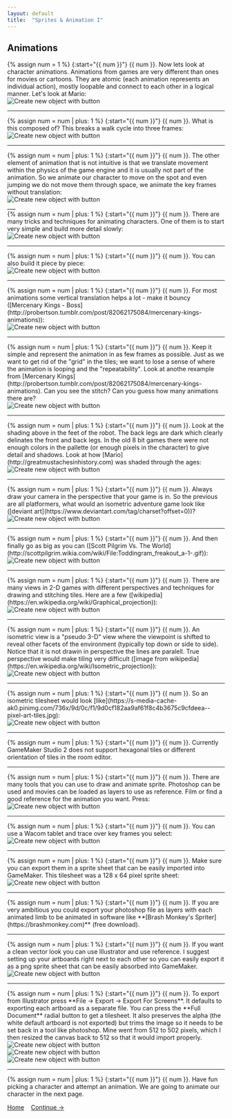 ```yaml
---
layout: default
title:  "Sprites & Animation I"
---
```


## Animations

<div class = "row">
<div class="col-12 col-lg-4 align-self-center">
<div markdown = "1"> 
{% assign num = 1 %}
{:start="{{ num }}"}
{{ num }}. Now lets look at character animations. Animations from games are very different than ones for movies or cartoons.  They are atomic (each animation represents an individual action), mostly loopable and connect to each other in a logical manner.  Let's look at Mario: 
</div>
</div>
<div class="col-12 col-lg-8">
<img src="images/SMB1MarioSmallAni.gif" class="img-fluid" alt="Create new object with button"> 
</div>
</div>

___ 
<div class = "row">
<div class="col-12 col-lg-4 align-self-center">
<div markdown = "1"> 
{% assign num = num | plus: 1 %}
{:start="{{ num }}"}
{{ num }}. What is this composed of?  This breaks a walk cycle into three frames:
</div>
</div>
<div class="col-12 col-lg-8">
<img src="images/MarioFrameByFrame.jpg" class="img-fluid" alt="Create new object with button">
</div>
</div>

___ 
<div class = "row">
<div class="col-12 col-lg-4 align-self-center">
<div markdown = "1"> 
{% assign num = num | plus: 1 %}
{:start="{{ num }}"}
{{ num }}. The other element of animation that is not intuitive is that we translate movement within the physics of the game engine and it is usually not part of the animation.  So we animate our character to move on the spot and even jumping we do not move them through space, we animate the key frames without translation:
</div>
</div>
<div class="col-12 col-lg-8">
<img src="images/StickFemaleRunAnim.jpg" class="img-fluid" alt="Create new object with button">
</div>
</div>
___ 
<div class = "row">
<div class="col-12 col-lg-4 align-self-center">
<div markdown = "1"> 
{% assign num = num | plus: 1 %}
{:start="{{ num }}"}
{{ num }}. There are many tricks and techniques for animating characters.  One of them is to start very simple and build more detail slowly:
</div>
</div>
<div class="col-12 col-lg-8">
<img src="images/StartLowResWorkWayUp.jpg" class="img-fluid" alt="Create new object with button">
</div>
</div>

___ 
<div class = "row">
<div class="col-12 col-lg-4 align-self-center">
<div markdown = "1"> 
{% assign num = num | plus: 1 %}
{:start="{{ num }}"}
{{ num }}.  You can also build it piece by piece:
</div>
</div>
<div class="col-12 col-lg-8">
<img src="images/PieceByPiece.jpg" class="img-fluid" alt="Create new object with button">  
</div>
</div>

___ 
<div class = "row">
<div class="col-12 col-lg-4 align-self-center">
<div markdown = "1"> 
{% assign num = num | plus: 1 %}
{:start="{{ num }}"}
{{ num }}. For most animations some vertical translation helps a lot - make it bouncy ([Mercenary Kings - Boss](http://probertson.tumblr.com/post/82062175084/mercenary-kings-animations)):
</div>
</div>
<div class="col-12 col-lg-8">
<img src="http://paulrobertson.mechafetus.com/mk/dog_tank_idle.gif" class="img-fluid" alt="Create new object with button">
</div>
</div>

___ 
<div class = "row">
<div class="col-12 col-lg-4 align-self-center">
<div markdown = "1"> 
{% assign num = num | plus: 1 %}
{:start="{{ num }}"}
{{ num }}. Keep it simple and represent the animation in as few frames as possible.  Just as we want to get rid of the "grid" in the tiles; we want to lose a sense of where the animation is looping and the "repeatability".  Look at anothe rexample from [Mercenary Kings](http://probertson.tumblr.com/post/82062175084/mercenary-kings-animations).  Can you see the stitch? Can you guess how many animations there are?  
</div>
</div>
<div class="col-12 col-lg-8">
<img src="http://paulrobertson.mechafetus.com/mk/exowalk.gif" class="img-fluid" alt="Create new object with button">
</div>
</div>

___ 
<div class = "row">
<div class="col-12 col-lg-4 align-self-center">
<div markdown = "1"> 
{% assign num = num | plus: 1 %}
{:start="{{ num }}"}
{{ num }}. Look at the shading above in the feet of the robot.  The back legs are dark which clearly delinates the front and back legs.  In the old 8 bit games there were not enough colors in the pallette (or enough pixels in the character) to give detail and shadows. Look at how [Mario](http://greatmustachesinhistory.com) was shaded through the ages:
</div>
</div>
<div class="col-12 col-lg-8">
<img src="http://greatmustachesinhistory.com/wp-content/uploads/2013/12/alg-mario-jpg" class="img-fluid" alt="Create new object with button">
</div>
</div>

___ 
<div class = "row">
<div class="col-12 col-lg-4 align-self-center">
<div markdown = "1"> 
{% assign num = num | plus: 1 %}
{:start="{{ num }}"}
{{ num }}. Always draw your camera in the perspective that your game is in. So the previous are all platformers, what would an isometric adventure game look like ([deviant art](https://www.deviantart.com/tag/charset?offset=0))?
</div>
</div>
<div class="col-12 col-lg-8">
<img src="http://orig14.deviantart.net/1784/f/2013/003/b/6/tekken_character_set_vx_by_kiradu60-d5qbrym.png" class="img-fluid" alt="Create new object with button">
</div>
</div>

___ 
<div class = "row">
<div class="col-12 col-lg-4 align-self-center">
<div markdown = "1"> 
{% assign num = num | plus: 1 %}
{:start="{{ num }}"}
{{ num }}. And then finally go as big as you can ([Scott Pilgrim Vs. The World](http://scottpilgrim.wikia.com/wiki/File:Toddingram_freakout_a-1-.gif)):  
</div>
</div>
<div class="col-12 col-lg-8">
<img src="https://vignette1.wikia.nocookie.net/scottpilgrim/images/8/86/Toddingram_freakout_a-1-.gif/revision/latest?cb=20101124145749"  class="img-fluid" alt="Create new object with button">
</div>
</div>

___ 
<div class = "row">
<div class="col-12 col-lg-4 align-self-center">
<div markdown = "1"> 
{% assign num = num | plus: 1 %}
{:start="{{ num }}"}
{{ num }}. There are many views in 2-D games with different perspectives and techniques for drawing and stitching tiles.  Here are a few ([wikipedia](https://en.wikipedia.org/wiki/Graphical_projection)):
</div>
</div>
<div class="col-12 col-lg-8">
<img src="https://upload.wikimedia.org/wikipedia/commons/thumb/4/41/Graphical_projection_comparison.png/1024px-Graphical_projection_comparison.png" class="img-fluid" alt="Create new object with button">
</div>
</div>

___ 
<div class = "row">
<div class="col-12 col-lg-4 align-self-center">
<div markdown = "1"> 
{% assign num = num | plus: 1 %}
{:start="{{ num }}"}
{{ num }}. An isometric view is a "pseudo 3-D" view where the viewpoint is shifted to reveal other facets of the environment (typically top down or side to side).  Notice that it is not drawin in perspective the lines are paralell.  True perspective would make tiling very difficult ([image from wikipedia](https://en.wikipedia.org/wiki/Isometric_projection)): 
</div>
</div>
<div class="col-12 col-lg-8">
<img src="https://upload.wikimedia.org/wikipedia/commons/thumb/f/f7/Perspective_isometrique_cube_gris.svg/640px-Perspective_isometrique_cube_gris.svg.png" class="img-fluid" alt="Create new object with button">
</div>
</div>

___ 
<div class = "row">
<div class="col-12 col-lg-4 align-self-center">
<div markdown = "1"> 
{% assign num = num | plus: 1 %}
{:start="{{ num }}"}
{{ num }}. So an isometric tilesheet would look [like](https://s-media-cache-ak0.pinimg.com/736x/9d/0c/f1/9d0cf182aa9af61f8c4b3675c9cfdeea--pixel-art-tiles.jpg):
</div>
</div>
<div class="col-12 col-lg-8">
<img src="https://s-media-cache-ak0.pinimg.com/736x/9d/0c/f1/9d0cf182aa9af61f8c4b3675c9cfdeea--pixel-art-tiles.jpg" class="img-fluid" alt="Create new object with button">
</div>
</div>

___ 
<div class = "row">
<div class="col-12">
<div markdown = "1"> 
{% assign num = num | plus: 1 %}
{:start="{{ num }}"}
{{ num }}.  Currently GameMaker Studio 2 does not support hexagonal tiles or different orientation of tiles in the room editor.
</div>
</div>
</div>

___ 
<div class = "row">
<div class="col-12 col-lg-4 align-self-center">
<div markdown = "1"> 
{% assign num = num | plus: 1 %}
{:start="{{ num }}"}
{{ num }}. There are many tools that you can use to draw and animate sprite.  Photoshop can be used and movies can be loaded as layers to use as reference.  Film or find a good reference for the animation you want.  Press:
</div>
</div>
<div class="col-12 col-lg-8">
<img src="images/FileImportMovieToLayers.jpg" class="img-fluid" alt="Create new object with button">
</div>
</div>

___ 
<div class = "row">
<div class="col-12 col-lg-4 align-self-center">
<div markdown = "1"> 
{% assign num = num | plus: 1 %}
{:start="{{ num }}"}
{{ num }}. You can use a Wacom tablet and trace over key frames you select:
</div>
</div>
<div class="col-12 col-lg-8">
<img src="images/TraceOnTopOfReference.jpg" class="img-fluid" alt="Create new object with button">
</div>
</div>

___ 
<div class = "row">
<div class="col-12 col-lg-4 align-self-center">
<div markdown = "1"> 
{% assign num = num | plus: 1 %}
{:start="{{ num }}"}
{{ num }}. Make sure you can export them in a sprite sheet that can be easily imported into GameMaker.  This tilesheet was a 128 x 64 pixel sprite sheet:
</div>
</div>
<div class="col-12 col-lg-8">
<img src="images/TileSheet.jpg" class="img-fluid" alt="Create new object with button">
</div>
</div>
 
 ___ 
<div class = "row">
<div class="col-12">
<div markdown = "1"> 
{% assign num = num | plus: 1 %}
{:start="{{ num }}"}
{{ num }}. If you are very ambitious you could export your photoshop file as layers with each animated limb to be animated in software like **[Brash Monkey's Spriter](https://brashmonkey.com)** (free download). 
</div>
</div>
</div>

___ 
<div class = "row">
<div class="col-12 col-lg-4 align-self-center">
<div markdown = "1"> 
{% assign num = num | plus: 1 %}
{:start="{{ num }}"}
{{ num }}. If you want a clean vector look you can use Illustrator and use reference.  I suggest setting up your artboards right next to each other so you can easily export it as a png sprite sheet that can be easily absorbed into GameMaker. 
</div>
</div>
<div class="col-12 col-lg-8">
<img src="images/AnimationSheet.jpg" class="img-fluid" alt="Create new object with button">
</div>
</div>

___ 
<div class = "row">
<div class="col-12 col-lg-4 align-self-center">
<div markdown = "1"> 
{% assign num = num | plus: 1 %}
{:start="{{ num }}"}
{{ num }}. To export from Illustrator press **File -> Export -> Export For Screens**.  It defaults to exporting each artboard as a separate file.  You can press the **Full Document** radial button to get a tilesheet.  It also preserves the alpha (the white default artboard is not exported) but trims the image so it needs to be set back in a tool like photoshop.  Mine went from 512 to 502 pixels, which I then resized the canvas back to 512 so that it would import properly.
</div>
</div>
<div class="col-12 col-lg-8">
<img src="images/FileExportForScreens.jpg" class="img-fluid" alt="Create new object with button">
</div>
</div>
<div col="row">
	<div col="col">
<img src="images/DefaultExport.jpg" class="img-fluid" alt="Create new object with button">
</div>
<div col="col">
<img src="images/ExportAsSpriteSheet.jpg" class="img-fluid" alt="Create new object with button">
</div>
</div>

___ 
<div class = "row">
<div class="col-12">
<div markdown = "1"> 
{% assign num = num | plus: 1 %}
{:start="{{ num }}"}
{{ num }}. Have fun picking a character and attempt an animation.  We are going to animate our character in the next page.
</div>
</div>
</div>

[Home](../../index.html)&nbsp;&nbsp;&nbsp; [Continue ->](SpritesAndAnimation_2.html)
<br />  
<br />  
<br />  
<br />  

